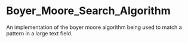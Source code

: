# Boyer_Moore_Search_Algorithm
 An implementation of the boyer moore algorithm being used to match a pattern in a large text field.
